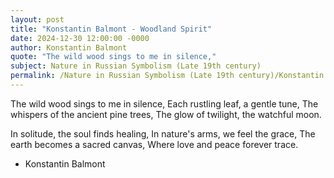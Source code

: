 ```yaml
---
layout: post
title: "Konstantin Balmont - Woodland Spirit"
date: 2024-12-30 12:00:00 -0000
author: Konstantin Balmont
quote: "The wild wood sings to me in silence,"
subject: Nature in Russian Symbolism (Late 19th century)
permalink: /Nature in Russian Symbolism (Late 19th century)/Konstantin Balmont/Konstantin Balmont - Woodland Spirit
---
```


The wild wood sings to me in silence,
  Each rustling leaf, a gentle tune,
  The whispers of the ancient pine trees,
  The glow of twilight, the watchful moon.
  
  In solitude, the soul finds healing,
  In nature's arms, we feel the grace,
  The earth becomes a sacred canvas,
  Where love and peace forever trace.

- Konstantin Balmont
